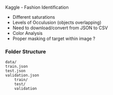 Kaggle - Fashion Identification

- Different saturations
- Levels of Occulusion (objects overlapping)
- Need to download/convert from JSON to CSV
- Color Analysis
- Proper masking of target within image ?

### Folder Structure

```
data/
train.json
test.json
validation.json
    train/
    test/
    validation
```